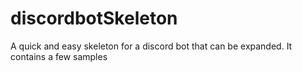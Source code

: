 # discordbotSkeleton
A quick and easy skeleton for a discord bot that can be expanded. It contains a few samples
